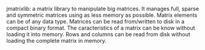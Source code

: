 jmatrixlib: a matrix library to manipulate big matrices.
It manages full, sparse and symmetric matrices using as less memory as possible.
Matrix elements can be of any data type.
Matrices can be read from/written to disk in a compact binary format.
The caracteristics of a matrix can be know without loading it into memory.
Rows and columns can be read from disk without loading the complete matrix in memory.
